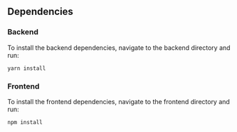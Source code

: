 ## Dependencies

### Backend

To install the backend dependencies, navigate to the backend directory and run:

`yarn install`

### Frontend

To install the frontend dependencies, navigate to the frontend directory and run:

`npm install`

